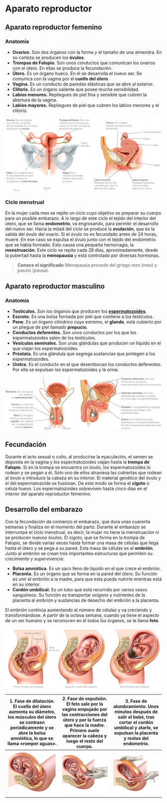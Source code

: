 # Aparato reproductor

## Aparato reproductor femenino

### Anatomía

* **Ovarios.** Son dos órganos con la forma y el tamaño de una almendra. En su corteza se producen los **óvulos**.
* **Trompas de Falopio.** Son unos conductos que comunican los ovarios con el útero. En ellas se produce la fecundación.
* **Útero.** Es un órgano hueco. En él se desarrolla el nuevo ser. Se comunica con la vagina por el **cuello del útero**.
* **Vagina.** Es un conducto de paredes elásticas que se abre al exterior.
* **Clítoris.** Es un órgano saliente que posee mucha sensibilidad.
* **Labios menores.** Repliegues de piel fina y sensible que cubren la abertura de la vagina.
* **Labios mayores.** Repliegues de piel que cubren los labios menores y el clítoris.

![feminine-reproductive-anatomy.png](../img/feminine-reproductive-anatomy.png)

### Ciclo menstrual

En la mujer cada mes se repite un ciclo cuyo objetivo es preparar su cuerpo para un posible embarazo. A lo largo de este ciclo el tejido del interior del útero, que se llama **endometrio**, va engrosando, para permitir el desarrollo del nuevo ser. Hacia la mitad del ciclo se produce la **ovulación**, que es la salida del óvulo del ovario. Si el óvulo no es fecundado antes de 24 horas, muere. En ese caso se expulsa el óvulo junto con el tejido del endometrio que se había formado. Esto causa una pequeña hemorragia, la **menstruación**. Este ciclo se repite cada 28 días, aproximadamente, desde la pubertad hasta la **menopausia** y está controlado por diversas hormonas.

> **Conoce el significado**
> Menopausia procede del griego _men_ (mes) y _pausis_ (pausa).

## Aparato reproductor masculino

### Anatomía

* **Testículos.** Son los órganos que producen los **[espermatozoides](../cell/cell.md#células-reproductoras-o-gametos)**.
* **Escroto.** Es una bolsa formada por piel que contiene a los testículos.
* **Pene.** Es un órgano cilíndrico cuyo extremo, el **glande**, está cubierto por un pliegue de piel llamado **prepucio**.
* **Conductos deferentes.** Son unos conductos por los que los espermatozoides salen de los testículos.
* **Vesículas seminales.** Son unas glándulas que producen un líquido en el que viajan los espermatozoides.
* **Próstata.** Es una glándula que segrega sustancias que protegen a los espermatozoides.
* **Uretra.** Es el conducto en el que desembocan los conductos deferentes. Por ella se expulsan los espermatozoides y la orina.

![masculine-reproductive-anatomy.png](../img/masculine-reproductive-anatomy.png)

## Fecundación

Durante el acto sexual o coito, al producirse la eyaculación, el semen se deposita en la vagina y los espermatozoides viajan hasta la **trompa de Falopio**. Si en la trompa se encuentra un óvulo, los espermatozoides lo rodean y se pegan a él. Solo uno de ellos atraviesa las cubiertas que rodean al óvulo e introduce la cabeza en su interior. El material genético del óvulo y el del espermatozoide se fusionan. De este modo se forma el **cigoto** o célula huevo. Los espermatozoides sobreviven hasta cinco días en el interior del aparato reproductor femenino.

## Desarrollo del embarazo

Con la fecundación da comienzo el embarazo, que dura unas
cuarenta semanas y finaliza en el momento del parto. Durante el embarazo se interrumpe el ciclo menstrual, es decir, la mujer no tiene la menstruación ni se producen nuevos óvulos. El cigoto, que se forma en la trompa de Falopio, se divide varias veces hasta formar una masa de células que llega hasta el útero y se pega a su pared. Esta masa de células es el **embrión**. Junto al embrión se crean tres importantes estructuras que permiten su crecimiento y supervivencia:

* **Bolsa amniótica.** Es un saco lleno de líquido en el que crece el embrión.
* **Placenta.** Es un órgano que se forma en la pared del útero. Su función es unir el embrión a la madre, para que esta pueda nutrirle mientras está en su interior.
* **Cordón umbilical.** Es un tubo que está recorrido por varios vasos sanguíneos. Su función es transportar oxígeno y nutrientes de la placenta al embrión y sustancias de desecho del embrión a la placenta.

El embrión continúa aumentando el número de células y va creciendo y transformándose. A partir de la octava semana, cuando ya tiene el aspecto de un ser humano y se reconocen en él todos los
órganos, se le llama **feto**.

![pregnancy.png](../img/pregnancy.png)

| **1. Fase de dilatación.** El cuello del útero aumenta su diámetro, los músculos del útero se contraen periódicamente y se abre la bolsa amniótica, lo que se llama «romper aguas». | **2. Fase de expulsión.** El feto sale por la vagina empujado por las contracciones del útero y por la fuerza que hace la madre. Primero suele aparecer la cabeza y luego el resto del cuerpo. | **3. Fase de alumbramiento.** Unos minutos después de salir el bebé, tras cortar el cordón umbilical y atarlo, se expulsan la placenta y restos del endometrio. |
|----------------------------|----------------------------|----------------------------|
| ![Fase 1](../img/birth-1.png) | ![Fase 2](../img/birth-2.png) | ![Fase 3](../img/birth-3.png) |
